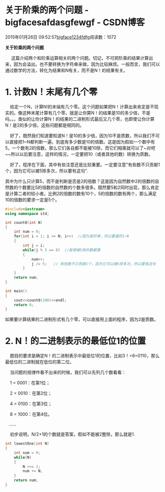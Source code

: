 # 关于阶乘的两个问题 - bigfacesafdasgfewgf - CSDN博客





2015年01月26日 09:52:57[bigface1234fdfg](https://me.csdn.net/puqutogether)阅读数：1072








**关于阶乘的两个问题**



     这篇介绍两个和阶乘运算相关的两个问题。切记，不可把阶乘的结果计算出来，因为会溢出。也不要转换为字符串来做，因为比较麻烦。一般而言，我们可以通过数学的方法，转化为结果和N有关，而不是N！的结果有关。




# 1. 计数N！末尾有几个零




    给定一个N，计算N!的末端有几个零。这个问题如果把N！计算出来肯定是不现实的。像这种末尾计算有几个零，就是让你算N！的结果是10的多少倍，不是吗。。。类似的让你计算N！的结果的二进制形式最后又几个零，也即使让你计算N！是2的多少倍，这些问题都是相同的。

    好了，既然我们知道要知道N！是10的多少倍，因为10不是质数，所以我们不可以直接把1~N都判断一遍，到底有多少数是10的倍数。这是因为假如一个数中有5，一个数有2的倍数，那么它们各自都不能被10除，而它们相乘就可以了~对吧~~所以以后要注意，这样的情况，一定要把10（或者其他的数）转换为质数。

    好了，程序在下面，其中有些注意还是比较重要。一定要注意"有些数不只贡献1个，因为它可以被5除多次，所以要有这句".

其中为什么只计算5，而不是判断是否是2的倍数？这是因为自然数中2的倍数的自然数的个数要比5的倍数的自然数的个数多很多。既然要5和2同时出现，那么肯定是计算二者的较小者。比例2的倍数的数有10个，5的倍数的数有两个，那么满足10的倍数的要求一定是5个。






```cpp
#include<iostream>
using namespace std; 

int count0(int N)
{
	int num = 0; 
	for(int i = 1; i <= N; i++)  //因为是阶乘，所以要遍历1~N
	{
		int j = i; 
		while(j % 5 == 0)  //能够被5除的数都算
		{
			num++; 
			j /= 5;   // 有些数不只贡献1个，因为它可以被5除多次，所以要有这句
		}
	}
	return num; 
}

int main()
{
	cout<<count0(100)<<endl; 
	return 0; 
}
```



如果要计算结果的二进制形式有几个零，可以直接用上面的程序，因为2是质数。




# **2. N！的二进制表示的最低位1的位置**




    题目的要求是确定N！的二进制表示中最低位1的位置，比如3！=6=0110，那么最低位的二进制就在低位的第二位。

    当问题的规律咋看不出来的时候，我们可以先列几个数看看：

    1 = 0001：在第1位；

    2 = 0010：在第2位；

    4 = 0100：在第3位；

    8 = 1000：在第4位。

   ……

    初步说明，N/2+1的个数就是答案，假如不能被2整除，那么就是1. 






```cpp
int lowestOne(int N)
{
	int num = 0; 
	while(N)
	{
		N >>= 1; 
		num += N; 
	}
	return num; 
}
```








